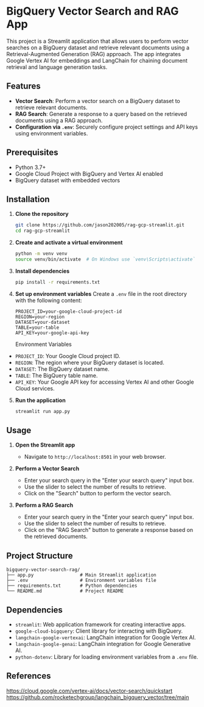 # BigQuery Vector Search and RAG App

This project is a Streamlit application that allows users to perform vector searches on a BigQuery dataset and retrieve relevant documents using a Retrieval-Augmented Generation (RAG) approach. The app integrates Google Vertex AI for embeddings and LangChain for chaining document retrieval and language generation tasks.

## Features

- **Vector Search**: Perform a vector search on a BigQuery dataset to retrieve relevant documents.
- **RAG Search**: Generate a response to a query based on the retrieved documents using a RAG approach.
- **Configuration via `.env`**: Securely configure project settings and API keys using environment variables.

## Prerequisites

- Python 3.7+
- Google Cloud Project with BigQuery and Vertex AI enabled
- BigQuery dataset with embedded vectors

## Installation

1. **Clone the repository**
   ```bash
   git clone https://github.com/jason202005/rag-gcp-streamlit.git
   cd rag-gcp-streamlit
   ```

2. **Create and activate a virtual environment**
   ```bash
   python -m venv venv
   source venv/bin/activate  # On Windows use `venv\Scripts\activate`
   ```

3. **Install dependencies**
   ```bash
   pip install -r requirements.txt
   ```

4. **Set up environment variables**
   Create a `.env` file in the root directory with the following content:
   ```env
   PROJECT_ID=your-google-cloud-project-id
   REGION=your-region
   DATASET=your-dataset
   TABLE=your-table
   API_KEY=your-google-api-key
   ```

   Environment Variables

- `PROJECT_ID`: Your Google Cloud project ID.
- `REGION`: The region where your BigQuery dataset is located.
- `DATASET`: The BigQuery dataset name.
- `TABLE`: The BigQuery table name.
- `API_KEY`: Your Google API key for accessing Vertex AI and other Google Cloud services.

   


5. **Run the application**
   ```bash
   streamlit run app.py
   ```

## Usage

1. **Open the Streamlit app**
   - Navigate to `http://localhost:8501` in your web browser.

2. **Perform a Vector Search**
   - Enter your search query in the "Enter your search query" input box.
   - Use the slider to select the number of results to retrieve.
   - Click on the "Search" button to perform the vector search.

3. **Perform a RAG Search**
   - Enter your search query in the "Enter your search query" input box.
   - Use the slider to select the number of results to retrieve.
   - Click on the "RAG Search" button to generate a response based on the retrieved documents.

## Project Structure

```
bigquery-vector-search-rag/
├── app.py                 # Main Streamlit application
├── .env                   # Environment variables file
├── requirements.txt       # Python dependencies
└── README.md              # Project README
```

## Dependencies

- `streamlit`: Web application framework for creating interactive apps.
- `google-cloud-bigquery`: Client library for interacting with BigQuery.
- `langchain-google-vertexai`: LangChain integration for Google Vertex AI.
- `langchain-google-genai`: LangChain integration for Google Generative AI.
- `python-dotenv`: Library for loading environment variables from a `.env` file.


## References
https://cloud.google.com/vertex-ai/docs/vector-search/quickstart https://github.com/rocketechgroup/langchain_bigquery_vector/tree/main
